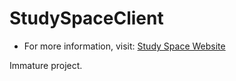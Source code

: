 # StudySpaceClient
* For more information, visit: [Study Space Website](http://www.centhoo.top/product/StudySpace/introduce.html)

Immature project.
